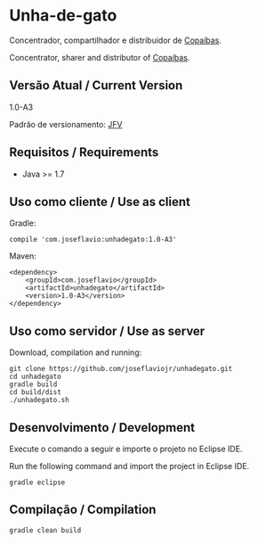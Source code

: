 # Unha-de-gato

Concentrador, compartilhador e distribuidor de [Copaíbas](http://joseflavio.com/copaiba).

Concentrator, sharer and distributor of [Copaíbas](http://joseflavio.com/copaiba).

## Versão Atual / Current Version

1.0-A3

Padrão de versionamento: [JFV](http://joseflavio.com/jfv)

## Requisitos / Requirements

* Java >= 1.7

## Uso como cliente / Use as client

Gradle:

    compile 'com.joseflavio:unhadegato:1.0-A3'

Maven:

    <dependency>
        <groupId>com.joseflavio</groupId>
        <artifactId>unhadegato</artifactId>
        <version>1.0-A3</version>
    </dependency>

## Uso como servidor / Use as server

Download, compilation and running:

    git clone https://github.com/joseflaviojr/unhadegato.git
    cd unhadegato
    gradle build
    cd build/dist
    ./unhadegato.sh

## Desenvolvimento / Development

Execute o comando a seguir e importe o projeto no Eclipse IDE.

Run the following command and import the project in Eclipse IDE.

    gradle eclipse

## Compilação / Compilation

    gradle clean build
